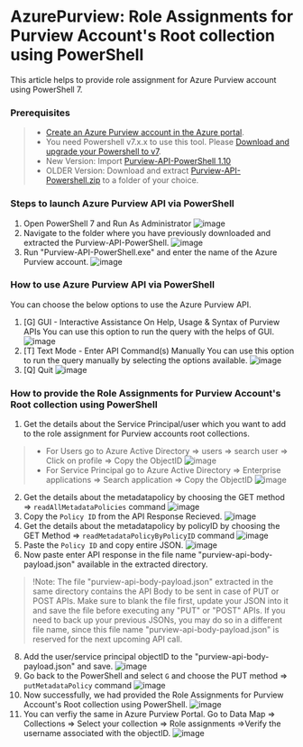 # AzurePurview: Role Assignments for Purview Account's Root collection using PowerShell

This article helps to provide role assignment for Azure Purview account using PowerShell 7.

### Prerequisites

> * [Create an Azure Purview account in the Azure portal](https://docs.microsoft.com/en-us/azure/purview/create-catalog-portal).
> * You need Powershell v7.x.x to use this tool. Please [Download and upgrade your Powershell to v7](https://docs.microsoft.com/en-us/powershell/scripting/install/installing-powershell-core-on-windows?view=powershell-7.1).
> * New Version: Import [Purview-API-PowerShell 1.10](https://www.powershellgallery.com/packages/Purview-API-PowerShell/1.10)
> * OLDER Version: Download and extract [Purview-API-Powershell.zip](https://github.com/Azure/Azure-Purview-API-PowerShell/blob/main/Purview-API-Powershell.zip) to a folder of your choice.

### Steps to launch Azure Purview API via PowerShell

1. Open PowerShell 7 and Run As Administrator
    ![image](https://user-images.githubusercontent.com/79183421/132214896-4cca3fcb-4da6-469a-b9e9-a2c94a3f231c.png)
2. Navigate to the folder where you have previously downloaded and extracted the Purview-API-PowerShell.
    ![image](https://user-images.githubusercontent.com/79183421/132217257-f6782816-62b5-49ee-9741-fa9f07db3638.png)
3. Run "Purview-API-PowerShell.exe" and enter the name of the Azure Purview account.
    ![image](https://user-images.githubusercontent.com/79183421/132217527-794dfab9-a656-469e-85f7-3192bb71383f.png)

### How to use Azure Purview API via PowerShell 

You can choose the below options to use the Azure Purview API.

 1. [G] GUI - Interactive Assistance On Help, Usage & Syntax of Purview APIs
    You can use this option to run the query with the helps of GUI. 
    ![image](https://user-images.githubusercontent.com/79183421/132218432-096fd131-3d41-4882-b4c3-bde907758d6c.png)
 2. [T] Text Mode - Enter API Command(s) Manually
    You can use this option to run the query manually by selecting the options available. 
    ![image](https://user-images.githubusercontent.com/79183421/132218944-7e2a50ba-f2e4-42a7-8942-961a9c142439.png)
 3. [Q] Quit
    ![image](https://user-images.githubusercontent.com/79183421/132219149-215ed738-5b25-40f1-b16d-9e702e27e4bc.png)

### How to provide the Role Assignments for Purview Account's Root collection using PowerShell

1. Get the details about the Service Principal/user which you want to add to the role assignment for Purview accounts root collections. 
> * For Users go to Azure Active Directory => users => search user => Click on profile => Copy the ObjectID
   ![image](https://user-images.githubusercontent.com/79183421/132301664-d17d550a-8f83-43f1-9b18-ee2433a514cf.png)
> * For Service Principal go to Azure Active Directory => Enterprise applications => Search application => Copy the ObjectID
   ![image](https://user-images.githubusercontent.com/79183421/132221769-78c5ed2a-527a-4962-866e-b41abe5da01c.png)
2. Get the details about the metadatapolicy by choosing the GET method => `readAllMetadataPolicies` command
    ![image](https://user-images.githubusercontent.com/79183421/132219657-05cd22d6-d23c-4433-a66f-d06dc07b7510.png)
3. Copy the `Policy ID` from the API Response Recieved. 
    ![image](https://user-images.githubusercontent.com/79183421/132276180-e1678791-e509-4b34-a83c-b188ba78a463.png)
4. Get the details about the metadatapolicy by policyID by choosing the GET Method => `readMetadataPolicyByPolicyID` command
    ![image](https://user-images.githubusercontent.com/79183421/132276362-37cacf05-88e2-4da0-8597-527d0efdfdb2.png)
5. Paste the `Policy ID` and  copy entire JSON.
    ![image](https://user-images.githubusercontent.com/79183421/132276560-f5bdca52-8733-4d51-bfc1-eaf6c819d28e.png)
6. Now paste enter API response in the file name "purview-api-body-payload.json" available in the extracted directory. 
> !Note:  The file "purview-api-body-payload.json" extracted in the same directory contains the API Body to be sent in case of PUT or POST APIs. Make sure to blank the file first, update your JSON into it and save the file before executing any "PUT" or "POST" APIs. If you need to back up your previous JSONs, you may do so in a different file name, since this file name "purview-api-body-payload.json" is reserved for the next upcoming API call.
8. Add the user/service principal objectID to the "purview-api-body-payload.json" and save.
    ![image](https://user-images.githubusercontent.com/79183421/132222221-9b5031e5-bc6d-4c0f-add2-893347b4ce87.png)
6. Go back to the PowerShell and select `G` and choose the PUT method => `putMetadataPolicy` command
    ![image](https://user-images.githubusercontent.com/79183421/132222703-0ed8526c-c274-4021-a529-1a00ff2d2eb2.png)
7. Now successfully, we had provided the Role Assignments for Purview Account's Root collection using PowerShell.
    ![image](https://user-images.githubusercontent.com/79183421/132276750-e2b6e900-18f5-4b9b-9bb7-ab912908e0de.png)
8. You can verfiy the same in Azure Purview Portal.
   Go to Data Map => Collections => Select your collection => Role assignments =>Verify the username associated with the objectID.
    ![image](https://user-images.githubusercontent.com/79183421/132276937-2efdb0eb-dbd6-44da-8a0c-2e63d0987662.png)
